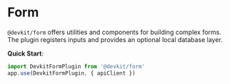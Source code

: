 # Form

`@devkit/form` offers utilities and components for building complex forms. The plugin registers inputs and provides an optional local database layer.

**Quick Start**:
```ts
import DevkitFormPlugin from '@devkit/form'
app.use(DevkitFormPlugin, { apiClient })
```
